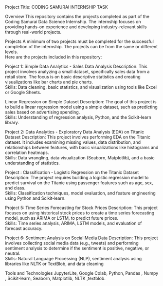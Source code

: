 Project Title: CODING SAMURAI INTERNSHIP TASK

Overview
This repository contains the projects completed as part of the Coding Samurai Data Science Internship. The internship focuses on providing hands-on experience and developing industry-relevant skills through real-world projects.

Projects
A minimum of two projects must be completed for the successful completion of the internship. The projects can be from the same or different levels.  
Here are the projects included in this repository:

Project 1: Simple Data Analytics - Sales Data Analysis
Description: This project involves analyzing a small dataset, specifically sales data from a retail store. The focus is on basic descriptive statistics and creating visualizations like bar charts and pie charts.  
Skills: Data cleaning, basic statistics, and visualization using tools like Excel or Google Sheets.  

Linear Regression on Simple Dataset
Description: The goal of this project is to build a linear regression model using a simple dataset, such as predicting sales based on advertising spending.  
Skills: Understanding of regression analysis, Python, and the Scikit-learn library.  


Project 2: Data Analytics - Exploratory Data Analysis (EDA) on Titanic Dataset
Description: This project involves performing EDA on the Titanic dataset. It includes examining missing values, data distribution, and relationships between features, with basic visualizations like histograms and correlation heatmaps.  
Skills: Data wrangling, data visualization (Seaborn, Matplotlib), and a basic understanding of statistics.  

Project : Classification - Logistic Regression on the Titanic Dataset
Description: The project requires building a logistic regression model to predict survival on the Titanic using passenger features such as age, sex, and class.  
Skills: Classification techniques, model evaluation, and feature engineering using Python and Scikit-learn. 


Project 5: Time Series Forecasting for Stock Prices
Description: This project focuses on using historical stock prices to create a time series forecasting model, such as ARIMA or LSTM, to predict future prices.  
Skills: Time series analysis, ARIMA, LSTM models, and evaluation of forecast accuracy.  

Project 6: Sentiment Analysis on Social Media Data
Description: This project involves collecting social media data (e.g., tweets) and performing sentiment analysis to determine if the sentiment is positive, negative, or neutral.  
Skills: Natural Language Processing (NLP), sentiment analysis using libraries like NLTK or TextBlob, and data cleaning

Tools and Technologies
JupyterLite,
Google Colab,
Python,
Pandas , Numpy ,
Scikit-learn,
Seaborn,
Matplotlib,
NLTK ,textblob.

